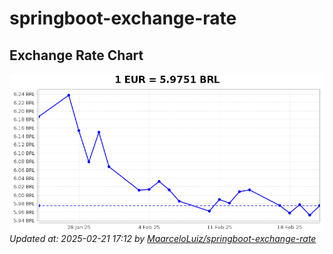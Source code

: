 # springboot-exchange-rate

<!-- EXCHANGE-RATE-START -->
## Exchange Rate Chart

![Exchange Rate Chart](charts/chart.png)*Updated at: 2025-02-21 17:12 by [MaarceloLuiz/springboot-exchange-rate](https://github.com/MaarceloLuiz/springboot-exchange-rate)*


<!-- EXCHANGE-RATE-END -->